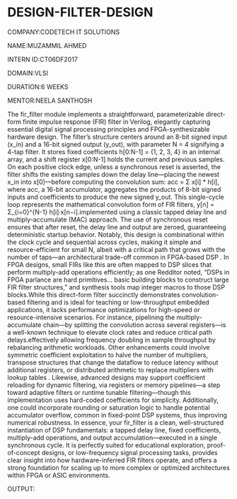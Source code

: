 # DESIGN-FILTER-DESIGN

COMPANY:CODETECH IT SOLUTIONS

NAME:MUZAMMIL AHMED

INTERN ID:CT06DF2017

DOMAIN:VLSI

DURATION:6 WEEKS

MENTOR:NEELA SANTHOSH

The fir_filter module implements a straightforward, parameterizable direct-form finite impulse response (FIR) filter in Verilog, elegantly capturing essential digital signal processing principles and FPGA-synthesizable hardware design. The filter’s structure centers around an 8-bit signed input (x_in) and a 16-bit signed output (y_out), with parameter N = 4 signifying a 4-tap filter. It stores fixed coefficients h[0:N-1] = {1, 2, 3, 4} in an internal array, and a shift register x[0:N-1] holds the current and previous samples. On each positive clock edge, unless a synchronous reset is asserted, the filter shifts the existing samples down the delay line—placing the newest x_in into x[0]—before computing the convolution sum: acc = Σ x[i] * h[i], where acc, a 16-bit accumulator, aggregates the products of 8-bit signed inputs and coefficients to produce the new signed y_out. This single-cycle loop represents the mathematical convolution form of FIR filters, y[n] = Σ_{i=0}^{N-1} h[i]·x[n−i].implemented using a classic tapped delay line and multiply-accumulate (MAC) approach. The use of synchronous reset ensures that after reset, the delay line and output are zeroed, guaranteeing deterministic startup behavior. Notably, this design is combinational within the clock cycle and sequential across cycles, making it simple and resource-efficient for small N, albeit with a critical path that grows with the number of taps—an architectural trade-off common in FPGA-based DSP . In FPGA designs, small FIRs like this are often mapped to DSP slices that perform multiply-add operations efficiently; as one Redditor noted, “DSPs in FPGA parlance are hard primitives… basic building blocks to construct large FIR filter structures,” and synthesis tools map integer macros to those DSP blocks.While this direct-form filter succinctly demonstrates convolution-based filtering and is ideal for teaching or low-throughput embedded applications, it lacks performance optimizations for high-speed or resource-intensive scenarios. For instance, pipelining the multiply-accumulate chain—by splitting the convolution across several registers—is a well-known technique to elevate clock rates and reduce critical path delays.effectively allowing frequency doubling in sample throughput by rebalancing arithmetic workloads. Other enhancements could involve symmetric coefficient exploitation to halve the number of multipliers, transpose structures that change the dataflow to reduce latency without additional registers, or distributed arithmetic to replace multipliers with lookup tables . Likewise, advanced designs may support coefficient reloading for dynamic filtering, via registers or memory pipelines—a step toward adaptive filters or runtime tunable filtering—though this implementation uses hard-coded coefficients for simplicity. Additionally, one could incorporate rounding or saturation logic to handle potential accumulator overflow, common in fixed-point DSP systems, thus improving numerical robustness. In essence, your fir_filter is a clean, well-structured instantiation of DSP fundamentals: a tapped delay line, fixed coefficients, multiply-add operations, and output accumulation—executed in a single synchronous cycle. It is perfectly suited for educational exploration, proof-of-concept designs, or low-frequency signal processing tasks, provides clear insight into how hardware-inferred FIR filters operate, and offers a strong foundation for scaling up to more complex or optimized architectures within FPGA or ASIC environments.


OUTPUT:
